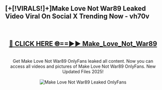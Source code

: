 <h2>[+[!VIRALS!]+]Make Love Not War89 Leaked Video Viral On Social X Trending Now - vh70v</h2>
<br>
<div align="center">
<h2><a href="https://libra.edu.pl?Make_Love_Not_War89" rel="nofollow">🔴 CLICK HERE 🌐==►► Make_Love_Not_War89</a></h2>
<br>
Get Make Love Not War89 OnlyFans leaked all content. Now you can access all videos and pictures of Make Love Not War89 OnlyFans. New Updated Files 2025!
<br>
<br>
<a href="https://libra.edu.pl?Make_Love_Not_War89" rel="nofollow" data-target="animated-image.originalLink"><img src="https://i.ibb.co.com/WyWwxjT/player-gif2.gif" alt="Make Love Not War89 Leaked OnlyFans" style="max-width: 100%; display: inline-block;" data-target="animated-image.originalImage"></a>
</div>
<br>